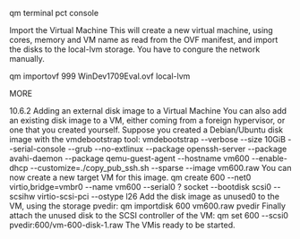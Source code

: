 qm terminal <id>
pct console <id>

Import the Virtual Machine 
This will create a new virtual machine, using cores, memory and VM name as read from the OVF manifest, and import the disks to the local-lvm storage. You have to congure the network manually.

qm importovf 999 WinDev1709Eval.ovf local-lvm


MORE

10.6.2 Adding an external disk image to a Virtual Machine You can also add an existing disk image to a VM, either coming from a foreign hypervisor, or one that you created yourself. Suppose you created a Debian/Ubuntu disk image with the vmdebootstrap tool: vmdebootstrap --verbose \--size 10GiB --serial-console \--grub --no-extlinux \--package openssh-server \--package avahi-daemon \--package qemu-guest-agent \--hostname vm600 --enable-dhcp \--customize=./copy_pub_ssh.sh \--sparse --image vm600.raw You can now create a new target VM for this image. qm create 600 --net0 virtio,bridge=vmbr0 --name vm600 --serial0 ? socket \--bootdisk scsi0 --scsihw virtio-scsi-pci --ostype l26 Add the disk image as unused0 to the VM, using the storage pvedir: qm importdisk 600 vm600.raw pvedir Finally attach the unused disk to the SCSI controller of the VM: qm set 600 --scsi0 pvedir:600/vm-600-disk-1.raw The VMis ready to be started.


